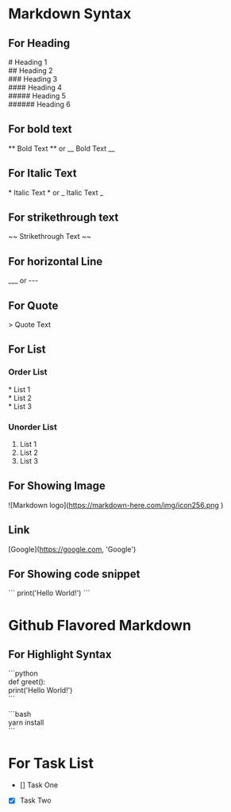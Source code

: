 # Markdown Syntax

## For Heading 

\# Heading 1 <br />
\## Heading 2 <br />
\### Heading 3 <br />
\#### Heading 4 <br />
\##### Heading 5 <br />
\###### Heading 6 <br />

## For bold text
\** Bold Text \** or \__ Bold Text \__
## For Italic Text
\* Italic Text \* or \_ Italic Text \_
## For strikethrough text 
\~~ Strikethrough Text \~~

## For horizontal Line
\___  or  \---

## For Quote
\> Quote Text

## For List
### Order List
\* List 1 <br />
\* List 2<br />
\* List 3 <br />
### Unorder List
1. List 1 <br />
2. List 2 <br />
3. List 3 <br />

## For Showing Image
\!\[Markdown logo\]\(https://markdown-here.com/img/icon256.png \)

## Link
\[Google\]\(https://google.com, 'Google'\)

## For Showing code snippet
\```
print('Hello World!') 
\```

# Github Flavored Markdown

## For Highlight Syntax  
\```python <br />
def greet(): <br />
  print('Hello World!')<br />
\```

\```bash <br />
  yarn install<br />
\```

# For Task List
* [] Task One
* [x] Task Two
